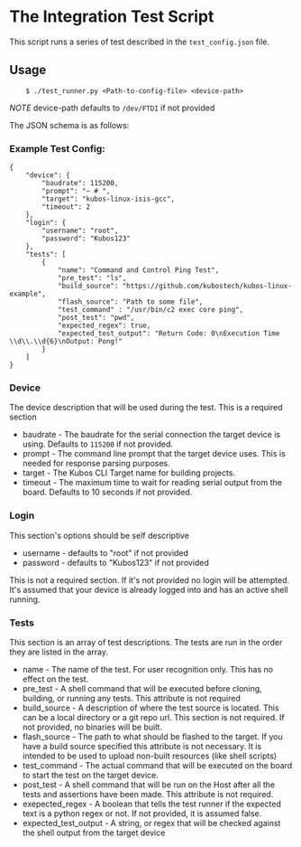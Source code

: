 # The Integration Test Script

This script runs a series of test described in the `test_config.json` file.

## Usage

        $ ./test_runner.py <Path-to-config-file> <device-path>

*NOTE* device-path defaults to `/dev/FTDI` if not provided

The JSON schema is as follows:

### Example Test Config:
```
{
    "device": {
        "baudrate": 115200,
        "prompt": "~ # ",
        "target": "kubos-linux-isis-gcc",
        "timeout": 2
    },
    "login": {
        "username": "root",
        "password": "Kubos123"
    },
    "tests": [
        {
            "name": "Command and Control Ping Test",
            "pre_test": "ls",
            "build_source": "https://github.com/kubostech/kubos-linux-example",
            "flash_source": "Path to some file",
            "test_command" : "/usr/bin/c2 exec core ping",
            "post_test": "pwd",
            "expected_regex": true,
            "expected_test_output": "Return Code: 0\nExecution Time \\d\\.\\d{6}\nOutput: Pong!"
        }
    ]
}

```

### Device

The device description that will be used during the test. This is a required section

* baudrate - The baudrate for the serial connection the target device is using. Defaults to `115200` if not provided.
* prompt - The command line prompt that the target device uses. This is needed for response parsing purposes.
* target - The Kubos CLI Target name for building projects.
* timeout - The maximum time to wait for reading serial output from the board. Defaults to 10 seconds if not provided.


### Login

This section's options should be self descriptive

* username - defaults to "root" if not provided
* password - defaults to "Kubos123" if not provided

This is not a required section. If it's not provided no login will be attempted.  It's assumed that your device is already logged into and has an active shell running.

### Tests

This section is an array of test descriptions. The tests are run in the order they are listed in the array.

* name - The name of the test. For user recognition only. This has no effect on the test.
* pre_test - A shell command that will be executed before cloning, building, or running any tests. This attribute is not required
* build_source - A description of where the test source is located. This can be a local directory or a git repo url. This section is not required. If not provided, no binaries will be built.
* flash_source - The path to what should be flashed to the target. If you have a build source specified this attribute is not necessary. It is intended to be used to upload non-built resources (like shell scripts)
* test_command - The actual command that will be executed on the board to start the test on the target device.
* post_test - A shell command that will be run on the Host after all the tests and assertions have been made.  This attribute is not required.
* exepected_regex - A boolean that tells the test runner if the expected text is a python regex or not. If not provided, it is assumed false.
* expected_test_output - A string, or regex that will be checked against the shell output from the target device

